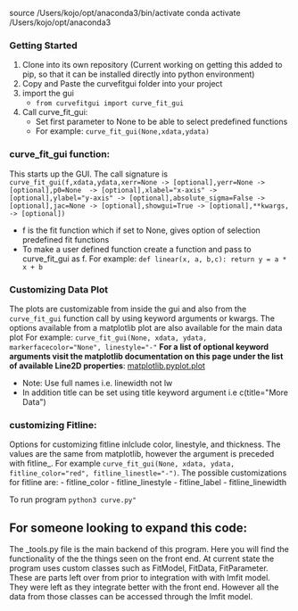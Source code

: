 source /Users/kojo/opt/anaconda3/bin/activate
conda activate /Users/kojo/opt/anaconda3  

### Getting Started
1. Clone into its own repository (Current working on getting this added to pip, so that it can be installed directly into python environment)
2. Copy and Paste the curvefitgui folder into your project
3. import the gui
    - `from curvefitgui import curve_fit_gui`
4. Call curve_fit_gui:
    - Set first parameter to None to be able to select predefined functions
    - For example: `curve_fit_gui(None,xdata,ydata)`

### curve_fit_gui function:
This starts up the GUI. The call signature is `curve_fit_gui(f,xdata,ydata,xerr=None -> [optional],yerr=None -> [optional],p0=None  -> [optional],xlabel="x-axis" -> [optional],ylabel="y-axis" -> [optional],absolute_sigma=False -> [optional],jac=None -> [optional],showgui=True -> [optional],**kwargs, -> [optional])`
 - f is the fit function which if set to None, gives option of selection predefined fit functions
 - To make a user defined function create a function and pass to curve_fit_gui as f. For example: `def linear(x, a, b,c): return y = a * x + b`

### Customizing Data Plot
The plots are customizable from inside the gui and also from the `curve_fit_gui` function call by using keyword arguments or kwargs. The options available from a matplotlib plot are also available for the main data plot
For example: `curve_fit_gui(None, xdata, ydata, markerfacecolor="None", linestyle="-"`
**For a list of optional keyword arguments visit the matplotlib documentation on this page under the list of available Line2D properties**: [matplotlib.pyplot.plot](https://matplotlib.org/stable/api/_as_gen/matplotlib.pyplot.plot.html)
 - Note: Use full names i.e. linewidth not lw
 - In addition title can be set using title keyword argument i.e c(title="More Data")

### customizing Fitline:
Options for customizing fitline inlclude color, linestyle, and thickness. The values are the same from matplotlib, however the argument is preceded with fitline_. For example `curve_fit_gui(None, xdata, ydata, fitline_color="red", fitline_linestle="-")`. The possible customizations for fitline are:
    - fitline_color
    - fitline_linestyle
    - fitline_label
    - fitline_linewidth



To run program
`python3 curve.py"`

## For someone looking to expand this code:
The _tools.py file is the main backend of this program. Here you will find the functionality of the the things seen on the front end.
At current state the program uses custom classes such as FitModel, FitData, FitParameter. These are parts left over from prior to integration with with lmfit model. They were left as they integrate better with the front end. However all the data from those classes can be accessed through the lmfit model. 
